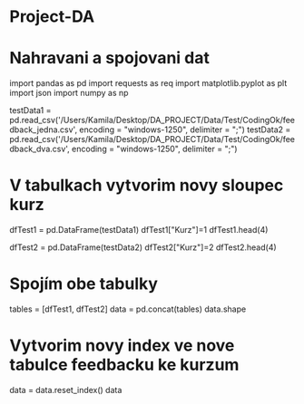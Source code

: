 # Project-DA
# Nahravani a spojovani dat

import pandas as pd
import requests as req
import matplotlib.pyplot as plt
import json
import numpy as np

testData1 = pd.read_csv('/Users/Kamila/Desktop/DA_PROJECT/Data/Test/CodingOk/feedback_jedna.csv', encoding = "windows-1250", delimiter = ";")
testData2 = pd.read_csv('/Users/Kamila/Desktop/DA_PROJECT/Data/Test/CodingOk/feedback_dva.csv', encoding = "windows-1250", delimiter = ";")

# V tabulkach vytvorim novy sloupec kurz
dfTest1 = pd.DataFrame(testData1)
dfTest1["Kurz"]=1
dfTest1.head(4)

dfTest2 = pd.DataFrame(testData2)
dfTest2["Kurz"]=2
dfTest2.head(4)

# Spojím obe tabulky
tables = [dfTest1, dfTest2]
data = pd.concat(tables)
data.shape

# Vytvorim novy index ve nove tabulce feedbacku ke kurzum
data = data.reset_index()
data
